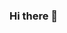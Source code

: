 ### Hi there 👋

<!--A self-taught geek developer and builder in full-stack web development, open-source enthusiast, and content-writer. I work in Javascript, with frontend and backend tools proficient in MERN stack, created various projects using these tools.

💫About Me :
🌱 I am currently learning DevOps and Fullstack.
🌍 I like to contribute to open source and explore github.
✌️ I'm open to opportunities.


